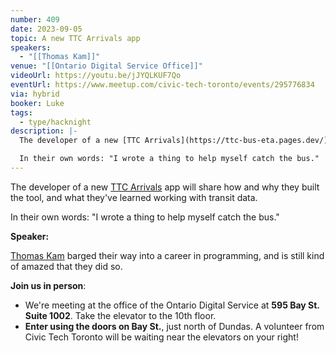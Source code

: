 ```yaml
---
number: 409
date: 2023-09-05
topic: A new TTC Arrivals app
speakers:
  - "[[Thomas Kam]]"
venue: "[[Ontario Digital Service Office]]"
videoUrl: https://youtu.be/jJYQLKUF7Qo
eventUrl: https://www.meetup.com/civic-tech-toronto/events/295776834
via: hybrid
booker: Luke
tags:
  - type/hacknight
description: |-
  The developer of a new [TTC Arrivals](https://ttc-bus-eta.pages.dev/) app will share how and why they built the tool, and what they've learned working with transit data.

  In their own words: "I wrote a thing to help myself catch the bus."
---
```

The developer of a new [TTC Arrivals](https://ttc-bus-eta.pages.dev/) app will share how and why they built the tool, and what they've learned working with transit data.

In their own words: "I wrote a thing to help myself catch the bus."

**Speaker:**

[Thomas Kam](https://github.com/thomassth/ttc-bus-eta) barged their way into a career in programming, and is still kind of amazed that they did so.

**Join us in person**:

* We're meeting at the office of the Ontario Digital Service at **595 Bay St. Suite 1002**. Take the elevator to the 10th floor.
* **Enter using the doors on Bay St.**, just north of Dundas. A volunteer from Civic Tech Toronto will be waiting near the elevators on your right!
